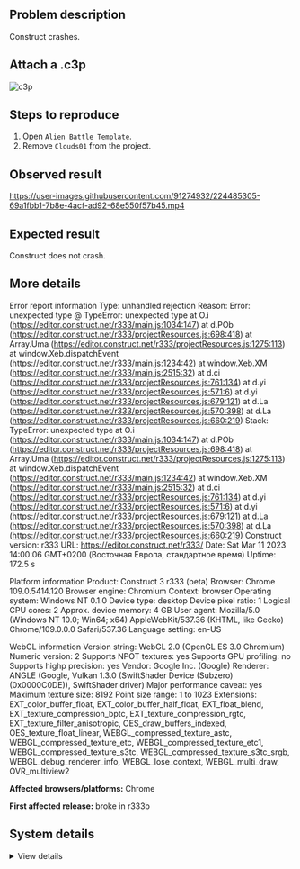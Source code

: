 ## Problem description

Construct crashes.

## Attach a .c3p

![c3p](https://user-images.githubusercontent.com/91274932/224485319-293b92c5-7ef1-4b9c-98d1-1271377c7ab7.png)

## Steps to reproduce

1. Open `Alien Battle Template`.
2. Remove `Clouds01` from the project.

## Observed result

https://user-images.githubusercontent.com/91274932/224485305-69a1fbb1-7b8e-4acf-ad92-68e550f57b45.mp4

## Expected result

Construct does not crash.

## More details

Error report information
Type: unhandled rejection
Reason: Error: unexpected type @ TypeError: unexpected type at O.i (https://editor.construct.net/r333/main.js:1034:147) at d.POb (https://editor.construct.net/r333/projectResources.js:698:418) at Array.Uma (https://editor.construct.net/r333/projectResources.js:1275:113) at window.Xeb.dispatchEvent (https://editor.construct.net/r333/main.js:1234:42) at window.Xeb.XM (https://editor.construct.net/r333/main.js:2515:32) at d.ci (https://editor.construct.net/r333/projectResources.js:761:134) at d.yi (https://editor.construct.net/r333/projectResources.js:571:6) at d.yi (https://editor.construct.net/r333/projectResources.js:679:121) at d.La (https://editor.construct.net/r333/projectResources.js:570:398) at d.La (https://editor.construct.net/r333/projectResources.js:660:219)
Stack: TypeError: unexpected type at O.i (https://editor.construct.net/r333/main.js:1034:147) at d.POb (https://editor.construct.net/r333/projectResources.js:698:418) at Array.Uma (https://editor.construct.net/r333/projectResources.js:1275:113) at window.Xeb.dispatchEvent (https://editor.construct.net/r333/main.js:1234:42) at window.Xeb.XM (https://editor.construct.net/r333/main.js:2515:32) at d.ci (https://editor.construct.net/r333/projectResources.js:761:134) at d.yi (https://editor.construct.net/r333/projectResources.js:571:6) at d.yi (https://editor.construct.net/r333/projectResources.js:679:121) at d.La (https://editor.construct.net/r333/projectResources.js:570:398) at d.La (https://editor.construct.net/r333/projectResources.js:660:219)
Construct version: r333
URL: https://editor.construct.net/r333/
Date: Sat Mar 11 2023 14:00:06 GMT+0200 (Восточная Европа, стандартное время)
Uptime: 172.5 s

Platform information
Product: Construct 3 r333 (beta)
Browser: Chrome 109.0.5414.120
Browser engine: Chromium
Context: browser
Operating system: Windows NT 0.1.0
Device type: desktop
Device pixel ratio: 1
Logical CPU cores: 2
Approx. device memory: 4 GB
User agent: Mozilla/5.0 (Windows NT 10.0; Win64; x64) AppleWebKit/537.36 (KHTML, like Gecko) Chrome/109.0.0.0 Safari/537.36
Language setting: en-US

WebGL information
Version string: WebGL 2.0 (OpenGL ES 3.0 Chromium)
Numeric version: 2
Supports NPOT textures: yes
Supports GPU profiling: no
Supports highp precision: yes
Vendor: Google Inc. (Google)
Renderer: ANGLE (Google, Vulkan 1.3.0 (SwiftShader Device (Subzero) (0x0000C0DE)), SwiftShader driver)
Major performance caveat: yes
Maximum texture size: 8192
Point size range: 1 to 1023
Extensions: EXT_color_buffer_float, EXT_color_buffer_half_float, EXT_float_blend, EXT_texture_compression_bptc, EXT_texture_compression_rgtc, EXT_texture_filter_anisotropic, OES_draw_buffers_indexed, OES_texture_float_linear, WEBGL_compressed_texture_astc, WEBGL_compressed_texture_etc, WEBGL_compressed_texture_etc1, WEBGL_compressed_texture_s3tc, WEBGL_compressed_texture_s3tc_srgb, WEBGL_debug_renderer_info, WEBGL_lose_context, WEBGL_multi_draw, OVR_multiview2

**Affected browsers/platforms:** Chrome

**First affected release:** broke in r333b

## System details

<details><summary>View details</summary>

Platform information
Product: Construct 3 r333 (beta)
Browser: Chrome 109.0.5414.120
Browser engine: Chromium
Context: browser
Operating system: Windows NT 0.1.0
Device type: desktop
Device pixel ratio: 1
Logical CPU cores: 2
Approx. device memory: 4 GB
User agent: Mozilla/5.0 (Windows NT 10.0; Win64; x64) AppleWebKit/537.36 (KHTML, like Gecko) Chrome/109.0.0.0 Safari/537.36
Language setting: en-US

Local storage
Storage quota (approx): 59 gb
Storage usage (approx): 144 mb (0.2%)
Persistant storage: No

Browser support notes
This list contains missing features that are not required, but could improve performance or user experience if supported.

UI effects are disabled in settings.
WebGL indicates a major performance caveat. It is probably using software rendering.
WebGL information
Version string: WebGL 2.0 (OpenGL ES 3.0 Chromium)
Numeric version: 2
Supports NPOT textures: yes
Supports GPU profiling: no
Supports highp precision: yes
Vendor: Google Inc. (Google)
Renderer: ANGLE (Google, Vulkan 1.3.0 (SwiftShader Device (Subzero) (0x0000C0DE)), SwiftShader driver)
Major performance caveat: yes
Maximum texture size: 8192
Point size range: 1 to 1023
Extensions:

EXT_color_buffer_float
EXT_color_buffer_half_float
EXT_float_blend
EXT_texture_compression_bptc
EXT_texture_compression_rgtc
EXT_texture_filter_anisotropic
OES_draw_buffers_indexed
OES_texture_float_linear
WEBGL_compressed_texture_astc
WEBGL_compressed_texture_etc
WEBGL_compressed_texture_etc1
WEBGL_compressed_texture_s3tc
WEBGL_compressed_texture_s3tc_srgb
WEBGL_debug_renderer_info
WEBGL_lose_context
WEBGL_multi_draw
OVR_multiview2
Audio information
System sample rate: 48000 Hz
Output channels: 2
Output interpretation: speakers
Supported decode formats:

WebM Opus (audio/webm; codecs=opus)
Ogg Opus (audio/ogg; codecs=opus)
WebM Vorbis (audio/webm; codecs=vorbis)
Ogg Vorbis (audio/ogg; codecs=vorbis)
MPEG-4 AAC (audio/mp4; codecs=mp4a.40.5)
MP3 (audio/mpeg)
FLAC (audio/flac)
PCM WAV (audio/wav; codecs=1)
Supported encode formats:

WebM Opus (audio/webm; codecs=opus)
Video information
Supported decode formats:

WebM AV1 (video/webm; codecs=av01.0.00M.08)
MP4 AV1 (video/mp4; codecs=av01.0.00M.08)
WebM VP9 (video/webm; codecs=vp9)
WebM VP8 (video/webm; codecs=vp8)
Ogg Theora (video/ogg; codecs=theora)
H.264 (video/mp4; codecs=avc1.42E01E)
Supported encode formats:

WebM VP9 (video/webm; codecs=vp9)
WebM VP8 (video/webm; codecs=vp8)

</details>

